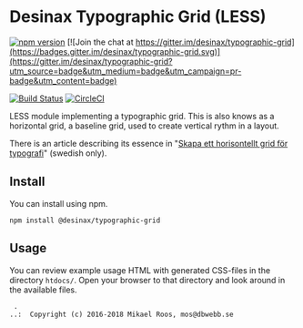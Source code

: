 Desinax Typographic Grid (LESS)
===============================

[![npm version](https://badge.fury.io/js/desinax-typographic-grid.svg)](https://badge.fury.io/js/desinax-typographic-grid)
[![Join the chat at https://gitter.im/desinax/typographic-grid](https://badges.gitter.im/desinax/typographic-grid.svg)](https://gitter.im/desinax/typographic-grid?utm_source=badge&utm_medium=badge&utm_campaign=pr-badge&utm_content=badge)

[![Build Status](https://travis-ci.org/desinax/typographic-grid.svg?branch=master)](https://travis-ci.org/desinax/typographic-grid)
[![CircleCI](https://circleci.com/gh/desinax/typographic-grid.svg?style=svg)](https://circleci.com/gh/desinax/typographic-grid)

LESS module implementing a typographic grid. This is also knows as a horizontal grid, a baseline grid, used to create vertical rythm in a layout.

There is an article describing its essence in "[Skapa ett horisontellt grid för typografi](https://dbwebb.se/kunskap/skapa-ett-horisontellt-grid-for-typografi)" (swedish only).



Install
-------------------------------

You can install using npm.

```text
npm install @desinax/typographic-grid
```



Usage
-------------------------------

You can review example usage HTML with generated CSS-files in the directory `htdocs/`. Open your browser to that directory and look around in the available files.



```
 . 
..:  Copyright (c) 2016-2018 Mikael Roos, mos@dbwebb.se 
```
